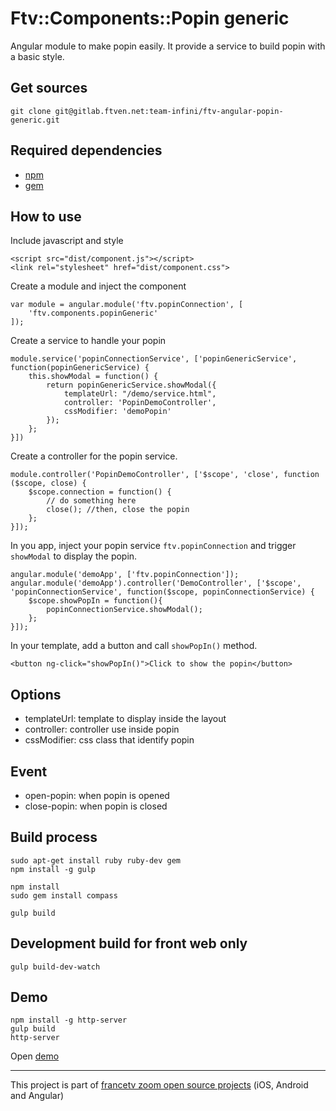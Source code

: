 # Ftv::Components::Popin generic

Angular module to make popin easily. It provide a service to build popin with a basic style.

## Get sources

```
git clone git@gitlab.ftven.net:team-infini/ftv-angular-popin-generic.git 
```

## Required dependencies

- [npm](https://nodejs.org/)
- [gem](https://rubygems.org/)

## How to use

Include javascript and style

```
<script src="dist/component.js"></script>
<link rel="stylesheet" href="dist/component.css">
```

Create a module and inject the component

``` 
var module = angular.module('ftv.popinConnection', [
    'ftv.components.popinGeneric'
]);
```

Create a service to handle your popin

```
module.service('popinConnectionService', ['popinGenericService', function(popinGenericService) {
    this.showModal = function() {
        return popinGenericService.showModal({
            templateUrl: "/demo/service.html",
            controller: 'PopinDemoController',
            cssModifier: 'demoPopin'
        });
    };
}])
```

Create a controller for the popin service.

```
module.controller('PopinDemoController', ['$scope', 'close', function ($scope, close) {
    $scope.connection = function() {
        // do something here
        close(); //then, close the popin
    };
}]);
```

In you app, inject your popin service ```ftv.popinConnection``` and trigger ```showModal``` to display the popin.

```
angular.module('demoApp', ['ftv.popinConnection']);
angular.module('demoApp').controller('DemoController', ['$scope', 'popinConnectionService', function($scope, popinConnectionService) {
    $scope.showPopIn = function(){
        popinConnectionService.showModal();
    };
}]);
```

In your template, add a button and call ```showPopIn()``` method.

```
<button ng-click="showPopIn()">Click to show the popin</button>
```

## Options

* templateUrl: template to display inside the layout
* controller: controller use inside popin
* cssModifier: css class that identify popin

## Event

* open-popin: when popin is opened
* close-popin: when popin is closed

## Build process

```
sudo apt-get install ruby ruby-dev gem
npm install -g gulp

npm install
sudo gem install compass

gulp build
```

## Development build for front web only

```
gulp build-dev-watch
```

## Demo

```
npm install -g http-server
gulp build
http-server
```

Open [demo](http://127.0.0.1:8080/demo.html)

---------------------------------------
This project is part of [francetv zoom open source projects](https://gitlab.ftven.net/team-infini/zoom-public) (iOS, Android and Angular)